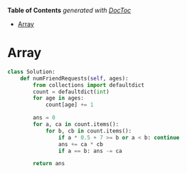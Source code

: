 <!-- START doctoc generated TOC please keep comment here to allow auto update -->
<!-- DON'T EDIT THIS SECTION, INSTEAD RE-RUN doctoc TO UPDATE -->
**Table of Contents**  *generated with [DocToc](https://github.com/thlorenz/doctoc)*

- [Array](#array)

<!-- END doctoc generated TOC please keep comment here to allow auto update -->

# Array 

```python
class Solution:
    def numFriendRequests(self, ages):
        from collections import defaultdict
        count = defaultdict(int)
        for age in ages:
            count[age] += 1

        ans = 0
        for a, ca in count.items():
            for b, cb in count.items():
                if a * 0.5 + 7 >= b or a < b: continue
                ans += ca * cb
                if a == b: ans -= ca

        return ans
```
